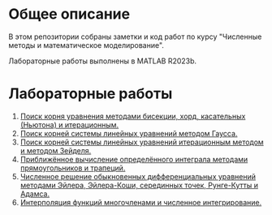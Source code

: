 # Общее описание

В этом репозитории собраны заметки и код работ по курсу "Численные методы и математическое моделирование".

Лабораторные работы выполнены в MATLAB R2023b.
 
# Лабораторные работы
 
 1. [Поиск корня уравнения методами бисекции, хорд, касательных (Ньютона) и итерационным.](/Task1/Task1_equation_solving.md)
 2. [Поиск корней системы линейных уравнений методом Гаусса.](/Task2/Task2_system_iteration.md)
 3. [Поиск корней системы линейных уравнений итерационным методом и методом Зейделя.](/Task3/Task3_system_Gauss.md)
 4. [Приближённое вычисление определённого интеграла методами прямоугольников и трапеций.](/Task4/Task4_integral.md)
 5. [Численное решение обыкновенных дифференциальных уравнений методами Эйлера, Эйлера-Коши, серединных точек, Рунге-Кутты и Адамса.](/Task5/Task5_diff.md)
 6. [Интерполяция функций многочленами и численное интегрирование.](/Task6/Task6_interpolation.md)
